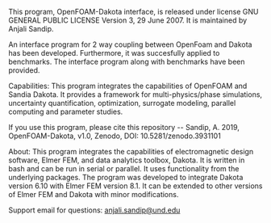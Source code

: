 

This program, OpenFOAM-Dakota interface, is released under license GNU GENERAL PUBLIC LICENSE Version 3, 29 June 2007. It is maintained by Anjali Sandip.

An interface program for 2 way coupling between OpenFoam and Dakota has been developed. Furthermore, it was succesfully applied to benchmarks.
The interface program along with benchmarks have been provided.

Capabilities: This program integrates the capabilities of OpenFOAM and Sandia Dakota. 
It provides a framework for multi-physics/phase simulations, uncertainty quantification, optimization, surrogate modeling, parallel computing and parameter studies.

If you use this program, please cite this repository -- Sandip, A. 2019, OpenFOAM-Dakota, v1.0, Zenodo, DOI: 10.5281/zenodo.3931101

About: This program integrates the capabilities of electromagnetic design software, Elmer FEM, and data analytics toolbox, Dakota.  It is written in bash and can be run in serial or parallel.  It uses functionality from the underlying packages.  The program was developed to integrate Dakota version 6.10 with Elmer FEM version 8.1.   It can be extended to other versions of Elmer FEM and Dakota with minor modifications. 

Support email for questions: anjali.sandip@und.edu
